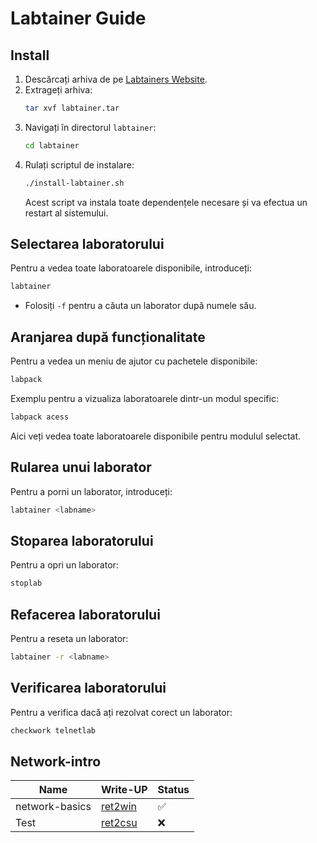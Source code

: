 # Labtainer Guide

## Install
1. Descărcați arhiva de pe [Labtainers Website](https://nps.edu/web/c3o/labtainers).
2. Extrageți arhiva:
   ```bash
   tar xvf labtainer.tar
   ```
3. Navigați în directorul `labtainer`:
   ```bash
   cd labtainer
   ```
4. Rulați scriptul de instalare:
   ```bash
   ./install-labtainer.sh
   ```
   Acest script va instala toate dependențele necesare și va efectua un restart al sistemului.

## Selectarea laboratorului
Pentru a vedea toate laboratoarele disponibile, introduceți:
```bash
labtainer
```
- Folosiți `-f` pentru a căuta un laborator după numele său.

## Aranjarea după funcționalitate
Pentru a vedea un meniu de ajutor cu pachetele disponibile:
```bash
labpack
```
Exemplu pentru a vizualiza laboratoarele dintr-un modul specific:
```bash
labpack acess
```
Aici veți vedea toate laboratoarele disponibile pentru modulul selectat.

## Rularea unui laborator
Pentru a porni un laborator, introduceți:
```bash
labtainer <labname>
```

## Stoparea laboratorului
Pentru a opri un laborator:
```bash
stoplab
```

## Refacerea laboratorului
Pentru a reseta un laborator:
```bash
labtainer -r <labname>
```

## Verificarea laboratorului
Pentru a verifica dacă ați rezolvat corect un laborator:
```bash
checkwork telnetlab
```


## Network-intro
| Name | Write-UP                                                               | Status  |
|------------|--------------------------------------------------------------------|---------|
| network-basics   | [ret2win](https://ropemporium.com/challenge/ret2win.html)          | ✅       |
| Test    | [ret2csu](https://ropemporium.com/challenge/ret2csu.html)          | ❌       |
